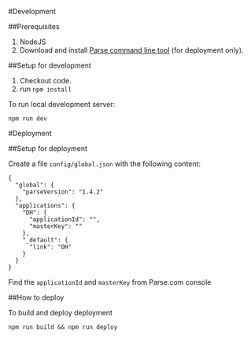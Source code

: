#Development

##Prerequisites
1. NodeJS
2. Download and install [Parse command line tool](https://parse.com/apps/quickstart#cloud_code) (for deployment only).

##Setup for development
1. Checkout code.
2. run `npm install`

To run local development server:

`npm run dev`

#Deployment

##Setup for deployment

Create a file `config/global.json` with the following content:

    {
      "global": {
        "parseVersion": "1.4.2"
      },
      "applications": {
        "DH": {
          "applicationId": "",
          "masterKey": ""
        },
        "_default": {
          "link": "DH"
        }
      }
    }

Find the `applicationId` and `masterKey` from Parse.com console

##How to deploy

To build and deploy deployment

`npm run build && npm run deploy`
